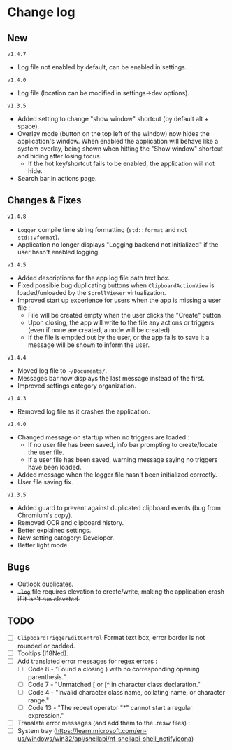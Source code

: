 # Change log
## New
`v1.4.7`
- Log file not enabled by default, can be enabled in settings.

`v1.4.0`
- Log file (location can be modified in settings->dev options).

`v1.3.5`
- Added setting to change "show window" shortcut (by default alt + space).
- Overlay mode (button on the top left of the window) now hides the application's window. When enabled the application will behave like a system overlay, being shown when hitting the "Show window" shortcut and hiding after losing focus.
    - If the hot key/shortcut fails to be enabled, the application will not hide.
- Search bar in actions page.

## Changes & Fixes
`v1.4.8`
- `Logger` compile time string formatting (`std::format` and not `std::vformat`).
- Application no longer displays "Logging backend not initialized" if the user hasn't enabled logging.

`v1.4.5`
- Added descriptions for the app log file path text box.
- Fixed possible bug duplicating buttons when `ClipboardActionView` is loaded/unloaded by the `ScrollViewer` virtualization.
- Improved start up experience for users when the app is missing a user file :
    - File will be created empty when the user clicks the "Create" button.
    - Upon closing, the app will write to the file any actions or triggers (even if none are created, a node will be created).
    - If the file is emptied out by the user, or the app fails to save it a message will be shown to inform the user.

`v1.4.4`
- Moved log file to `~/Documents/`.
- Messages bar now displays the last message instead of the first.
- Improved settings category organization.

`v1.4.3`
- Removed log file as it crashes the application.

`v1.4.0`
- Changed message on startup when no triggers are loaded :
    - If no user file has been saved, info bar prompting to create/locate the user file.
    - If a user file has been saved, warning message saying no triggers have been loaded.
- Added message when the logger file hasn't been initialized correctly.
- User file saving fix.

`v1.3.5`
- Added guard to prevent against duplicated clipboard events (bug from Chromium's copy).
- Removed OCR and clipboard history.
- Better explained settings.
- New setting category: Developer.
- Better light mode.

## Bugs
- Outlook duplicates.
- ~~`.log` file requires elevation to create/write, making the application crash if it isn't run elevated.~~

## TODO
- [ ] `ClipboardTriggerEditControl` Format text box, error border is not rounded or padded.
- [ ] Tooltips (I18Ned).
- [ ] Add translated error messages for regex errors :
    - [ ] Code 8 - "Found a closing ) with no corresponding opening parenthesis."
    - [ ] Code 7 - "Unmatched [ or [^ in character class declaration."
    - [ ] Code 4 - "Invalid character class name, collating name, or character range."
    - [ ] Code 13 - "The repeat operator "*" cannot start a regular expression."
- [ ] Translate error messages (and add them to the .resw files) :
- [ ] System tray (https://learn.microsoft.com/en-us/windows/win32/api/shellapi/nf-shellapi-shell_notifyicona)